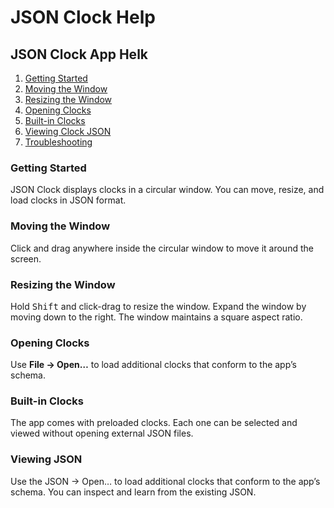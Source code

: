 
# JSON Clock Help
## JSON Clock App Helk

1. [Getting Started](#getting_started)
2. [Moving the Window](#moving-the-window)
3. [Resizing the Window](#resizing-the-window)
4. [Opening Clocks](#openint-clocks)
5. [Built-in Clocks](#built-in-clocks)
6. [Viewing Clock JSON](#viewing-json)
7. [Troubleshooting](#troubleshooting)

### Getting Started

JSON Clock displays clocks in a circular window. You can move, resize, and load clocks in JSON format.

### Moving the Window

Click and drag anywhere inside the circular window to move it around the screen.

### Resizing the Window

Hold <kbd>Shift</kbd> and click-drag to resize the window. Expand the window by moving down to the right. The window maintains a square aspect ratio.

### Opening Clocks

Use <strong>File → Open…</strong> to load additional clocks that conform to the app’s schema.

### Built-in Clocks

The app comes with preloaded clocks. Each one can be selected and viewed without opening external JSON files.

### Viewing JSON

Use the <string>JSON → Open…</strong> to load additional clocks that conform to the app’s schema. You can inspect and learn from the existing JSON.
